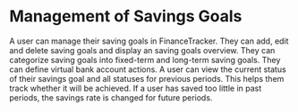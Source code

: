 # Management of Savings Goals

A user can manage their saving goals in FinanceTracker.
They can add, edit and delete saving goals and display an saving goals overview.
They can categorize saving goals into fixed-term and long-term saving goals.
They can define virtual bank account actions.
A user can view the current status of their savings goal and all statuses for previous periods.
This helps them track whether it will be achieved.
If a user has saved too little in past periods, the savings rate is changed for future periods.
